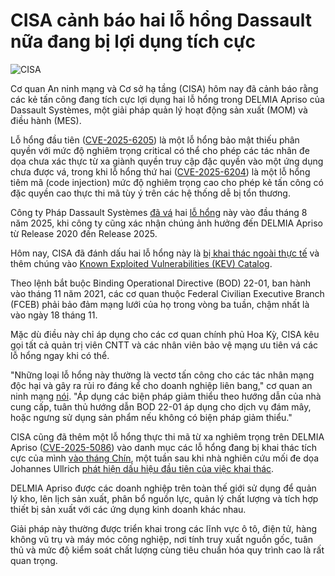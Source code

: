 # CISA cảnh báo hai lỗ hổng Dassault nữa đang bị lợi dụng tích cực

![CISA](https://www.bleepstatic.com/content/hl-images/2025/01/13/CISA.jpg)

Cơ quan An ninh mạng và Cơ sở hạ tầng (CISA) hôm nay đã cảnh báo rằng các kẻ tấn công đang tích cực lợi dụng hai lỗ hổng trong DELMIA Apriso của Dassault Systèmes, một giải pháp quản lý hoạt động sản xuất (MOM) và điều hành (MES).

Lỗ hổng đầu tiên ([CVE-2025-6205](https://nvd.nist.gov/vuln/detail/CVE-2025-6205 "CVE-2025-6204 (opens in a new window)")) là một lỗ hổng bảo mật thiếu phân quyền với mức độ nghiêm trọng critical có thể cho phép các tác nhân đe dọa chưa xác thực từ xa giành quyền truy cập đặc quyền vào một ứng dụng chưa được vá, trong khi lỗ hổng thứ hai ([CVE-2025-6204](https://nvd.nist.gov/vuln/detail/CVE-2025-6204)) là một lỗ hổng tiêm mã (code injection) mức độ nghiêm trọng cao cho phép kẻ tấn công có đặc quyền cao thực thi mã tùy ý trên các hệ thống dễ bị tổn thương.

Công ty Pháp Dassault Systèmes [đã vá](https://www.3ds.com/trust-center/security/security-advisories/cve-2025-6204) hai [lỗ hổng](https://www.3ds.com/trust-center/security/security-advisories/cve-2025-6205) này vào đầu tháng 8 năm 2025, khi công ty cũng xác nhận chúng ảnh hưởng đến DELMIA Apriso từ Release 2020 đến Release 2025.

Hôm nay, CISA đã đánh dấu hai lỗ hổng này là [bị khai thác ngoài thực tế](https://www.cisa.gov/news-events/alerts/2025/10/28/cisa-adds-two-known-exploited-vulnerabilities-catalog) và thêm chúng vào [Known Exploited Vulnerabilities (KEV) Catalog](https://www.cisa.gov/known-exploited-vulnerabilities-catalog?search%5Fapi%5Ffulltext=CVE-2025-6204%2C+CVE-2025-6205&field%5Fdate%5Fadded%5Fwrapper=all&field%5Fcve=&sort%5Fby=field%5Fdate%5Fadded&items%5Fper%5Fpage=20&url=).

Theo lệnh bắt buộc Binding Operational Directive (BOD) 22-01, ban hành vào tháng 11 năm 2021, các cơ quan thuộc Federal Civilian Executive Branch (FCEB) phải bảo đảm mạng lưới của họ trong vòng ba tuần, chậm nhất là vào ngày 18 tháng 11.

Mặc dù điều này chỉ áp dụng cho các cơ quan chính phủ Hoa Kỳ, CISA kêu gọi tất cả quản trị viên CNTT và các nhân viên bảo vệ mạng ưu tiên vá các lỗ hổng ngay khi có thể.

"Những loại lỗ hổng này thường là vectơ tấn công cho các tác nhân mạng độc hại và gây ra rủi ro đáng kể cho doanh nghiệp liên bang," cơ quan an ninh mạng [nói](https://www.cisa.gov/news-events/alerts/2025/10/28/cisa-adds-two-known-exploited-vulnerabilities-catalog). "Áp dụng các biện pháp giảm thiểu theo hướng dẫn của nhà cung cấp, tuân thủ hướng dẫn BOD 22-01 áp dụng cho dịch vụ đám mây, hoặc ngưng sử dụng sản phẩm nếu không có biện pháp giảm thiểu."

CISA cũng đã thêm một lỗ hổng thực thi mã từ xa nghiêm trọng trên DELMIA Apriso ([CVE-2025-5086](https://nvd.nist.gov/vuln/detail/CVE-2025-5086)) vào danh mục các lỗ hổng đang bị khai thác tích cực của mình [vào tháng Chín](https://www.bleepingcomputer.com/news/security/cisa-warns-of-actively-exploited-dassault-rce-vulnerability/), một tuần sau khi nhà nghiên cứu mối đe dọa Johannes Ullrich [phát hiện dấu hiệu đầu tiên của việc khai thác](http://isc.sans.edu/diary/Exploit+Attempts+for+Dassault+DELMIA+Apriso+CVE20255086/32256/).

DELMIA Apriso được các doanh nghiệp trên toàn thế giới sử dụng để quản lý kho, lên lịch sản xuất, phân bổ nguồn lực, quản lý chất lượng và tích hợp thiết bị sản xuất với các ứng dụng kinh doanh khác nhau.

Giải pháp này thường được triển khai trong các lĩnh vực ô tô, điện tử, hàng không vũ trụ và máy móc công nghiệp, nơi tính truy xuất nguồn gốc, tuân thủ và mức độ kiểm soát chất lượng cùng tiêu chuẩn hóa quy trình cao là rất quan trọng.